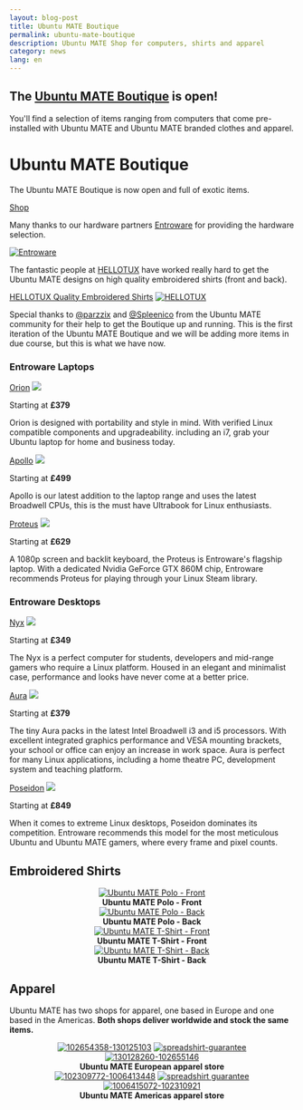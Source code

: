 ```yaml
---
layout: blog-post 
title: Ubuntu MATE Boutique
permalink: ubuntu-mate-boutique
description: Ubuntu MATE Shop for computers, shirts and apparel
category: news
lang: en
---
```


## The [Ubuntu MATE Boutique](https://ubuntu-mate.boutique) is open!

You'll find a selection of items ranging from computers that come pre-installed with Ubuntu MATE and Ubuntu 
MATE branded clothes and apparel.

<div class="bs-component">
    <div class="jumbotron">
        <h1>Ubuntu MATE Boutique</h1>
        <p>The Ubuntu MATE Boutique is now open and full of exotic items.</p>
        <a href="https://ubuntu-mate.boutique/" class="btn btn-primary btn-lg">Shop</a>
    </div>
</div>

Many thanks to our hardware partners [Entroware](http://wwwentroware.com) for providing the hardware selection. 

<div class="row">
  <div class="col-lg-12">
    <div class="well bs-component">
    <a href="https://entroware.com"><img class="centered" src="https://ubuntu-mate.boutique/assets/img/sponsors/entroware.png" alt="Entroware" /></a>
    </div>
  </div>
</div>

The fantastic people at [HELLOTUX](http://www.hellotux.com) have worked really hard to get the Ubuntu MATE 
designs on high quality embroidered shirts (front and back).

<div class="row">
  <div class="col-lg-12">
    <div class="bs-component">
      <div class="list-group">
        <a class="list-group-item active" href="https://www.hellotux.com/">HELLOTUX Quality Embroidered Shirts</a>
        <a class="list-group-item" href="https://www.hellotux.com/ubuntu-mate/"><img class="centered" src="https://ubuntu-mate.boutique/assets/img/sponsors/hellotux.png" alt="HELLOTUX" /></a>
      </div>
    </div>
  </div>
</div>

Special thanks to [@parzzix](https://ubuntu-mate.community/users/parzzix/activity) and
[@Spleenico](https://ubuntu-mate.community/users/spleenico/activity) from the Ubuntu
MATE community for their help to get the Boutique up and running. This is the first 
iteration of the Ubuntu MATE Boutique and we will be adding more items in due course, but 
this is what we have now.

### Entroware Laptops

<div class="row">
  <div class="col-lg-4">
    <div class="bs-component">
      <div class="list-group">
        <a class="list-group-item active" href="https://www.entroware.com/store/orion">Orion</a>
        <a class="list-group-item" href="https://www.entroware.com/store/orion"><img class="centered" src="https://www.entroware.com/store/image/cache/data/entroware/products/orion/1000/orion_front-500x500.jpg" /></a>
	<p class="list-group-item">Starting at <b>£379</b></p>
        <p class="list-group-item">Orion is designed with portability and style in
mind. With verified Linux compatible components and upgradeability.
including an i7, grab your Ubuntu laptop for home and business today.</p>
      </div>
    </div>
  </div>
  <div class="col-lg-4">
    <div class="bs-component">
      <div class="list-group">
        <a class="list-group-item active" href="https://www.entroware.com/store/apollo">Apollo</a>
        <a class="list-group-item" href="https://www.entroware.com/store/apollo"><img class="centered" src="https://www.entroware.com/store/image/cache/data/entroware/products/apollo/1000/apollo_front_mate-500x500.jpg" /></a>
	<p class="list-group-item">Starting at <b>£499</b></p>
        <p class="list-group-item">Apollo is our latest addition to the laptop range and uses the latest
        Broadwell CPUs, this is the must have Ultrabook for Linux enthusiasts.</p>
      </div>
    </div>
  </div>
  <div class="col-lg-4">
    <div class="bs-component">
      <div class="list-group">
        <a class="list-group-item active" href="https://www.entroware.com/store/proteus">Proteus</a>
        <a class="list-group-item" href="https://www.entroware.com/store/proteus"><img class="centered" src="https://www.entroware.com/store/image/cache/data/entroware/products/proteus/1000/proteus_open-500x500.jpg" /></a>
	<p class="list-group-item">Starting at <b>£629</b></p>
        <p class="list-group-item">A 1080p screen and backlit keyboard, the Proteus is Entroware's flagship laptop.
        With a dedicated Nvidia GeForce GTX 860M chip, Entroware recommends Proteus for playing through your
        Linux Steam library.</p>
      </div>
    </div>
  </div>
</div>

### Entroware Desktops

<div class="row">
  <div class="col-lg-4">
    <div class="bs-component">
      <div class="list-group">
        <a class="list-group-item active" href="https://www.entroware.com/store/nyx">Nyx</a>
        <a class="list-group-item" href="https://www.entroware.com/store/nyx"><img class="centered" src="https://www.entroware.com/store/image/cache/data/entroware/products/nyx/2000/nyx-500x500.jpg" /></a>
	<p class="list-group-item">Starting at <b>£349</b></p>
        <p class="list-group-item">The Nyx is a perfect computer for students, developers
        and mid-range gamers who require a Linux platform. Housed in an elegant and
        minimalist case, performance and looks have never come at a better price.</p>
      </div>
    </div>
  </div>
  <div class="col-lg-4">
    <div class="bs-component">
      <div class="list-group">
        <a class="list-group-item active" href="https://www.entroware.com/store/aura">Aura</a>
        <a class="list-group-item" href="https://www.entroware.com/store/aura"><img class="centered" src="https://www.entroware.com/store/image/cache/data/entroware/products/aura/1000/aura-500x500.jpg" /></a>
	<p class="list-group-item">Starting at <b>£379</b></p>
        <p class="list-group-item">The tiny Aura packs in the latest Intel Broadwell i3 and i5 processors. With
        excellent integrated graphics performance and VESA mounting brackets, your school or office can
        enjoy an increase in work space. Aura is perfect for many Linux applications, including a home theatre
        PC, development system and teaching platform.</p>
      </div>
    </div>
  </div>
  <div class="col-lg-4">
    <div class="bs-component">
      <div class="list-group">
        <a class="list-group-item active" href="https://www.entroware.com/store/poseidon">Poseidon</a>
        <a class="list-group-item" href="https://www.entroware.com/store/poseidon"><img class="centered" src="https://www.entroware.com/store/image/cache/data/entroware/products/poseidon/2000/poseidon-500x500.jpg"></a>
	<p class="list-group-item">Starting at <b>£849</b></p>
        <p class="list-group-item">When it comes to extreme Linux desktops, Poseidon dominates its
        competition. Entroware recommends this model for the most meticulous Ubuntu and Ubuntu MATE gamers,
        where every frame and pixel counts.</p>
      </div>
    </div>
  </div>
</div>

## Embroidered Shirts

<div class="row">
  <div class="col-lg-3">
    <div class="bs-component" align="center">
        <a href="https://www.hellotux.com/ubuntu-mate"><img class="centered" src="https://ubuntu-mate.boutique/assets/img/sponsors/ubuntu-mate-polo-kiwi-front.jpg" alt="Ubuntu MATE Polo - Front" /></a>
        <br />
        <b>Ubuntu MATE Polo - Front</b>
    </div>
  </div>
  <div class="col-lg-3">
    <div class="bs-component" align="center">
        <a href="https://www.hellotux.com/ubuntu-mate"><img class="centered" src="https://ubuntu-mate.boutique/assets/img/sponsors/ubuntu-mate-polo-kiwi-back.jpg" alt="Ubuntu MATE Polo - Back" /></a>
        <br />
        <b>Ubuntu MATE Polo - Back</b>
    </div>
  </div>
  <div class="col-lg-3">
    <div class="bs-component" align="center">
        <a href="https://www.hellotux.com/ubuntu-mate"><img class="centered" src="https://ubuntu-mate.boutique/assets/img/sponsors/ubuntu-mate-t-white-front.jpg" alt="Ubuntu MATE T-Shirt - Front" /></a>
        <br />
        <b>Ubuntu MATE T-Shirt - Front</b>
    </div>
  </div>
  <div class="col-lg-3">
    <div class="bs-component" align="center">
        <a href="https://www.hellotux.com/ubuntu-mate"><img class="centered" src="https://ubuntu-mate.boutique/assets/img/sponsors/ubuntu-mate-t-white-back.jpg" alt="Ubuntu MATE T-Shirt - Back" /></a>
        <br />
        <b>Ubuntu MATE T-Shirt - Back</b>
    </div>
  </div>
</div>

## Apparel

Ubuntu MATE has two shops for apparel, one based in Europe and one based in the
Americas. <b>Both shops deliver worldwide and stock the same items.</b>

<div class="row">
  <div class="col-lg-6">
    <div class="well bs-component" align="center">
    <a href="https://shop.spreadshirt.co.uk/ubuntu-mate/"><img src="https://ubuntu-mate.boutique/assets/img/apparel/white-t-shirt.png" alt="102654358-130125103"/></a>
    <a href="https://www.spreadshirt.co.uk/spreadshirt-guarantee-C4070" onclick="window.open(this.href,'','height=520,width=640,scrollbars=yes'); return false;"><img src="https://ubuntu-mate.boutique/assets/img/sponsors/spreadshirt-guarantee.png" alt="spreadshirt-guarantee" /></a>
    <a href="https://shop.spreadshirt.co.uk/ubuntu-mate/"><img src="https://ubuntu-mate.boutique/assets/img/apparel/white-mug.png" alt="130128260-102655146"/></a>
    <br />
    <b>Ubuntu MATE European apparel store</b>
    </div>
  </div>
  <div class="col-lg-6">
    <div class="well bs-component" align="center">
    <a href="https://shop.spreadshirt.com/ubuntu-mate/"><img src="https://ubuntu-mate.boutique/assets/img/apparel/white-t-shirt.png" alt="102309772-1006413448"/></a>
    <a href="https://www.spreadshirt.com/spreadshirt-guarantee-C3570" onclick="window.open(this.href,'','height=500,width=640,scrollbars=yes'); return false;"><img src="https://ubuntu-mate.boutique/assets/img/sponsors/spreadshirt-guarantee.png" alt="spreadshirt guarantee" /></a>
    <a href="https://shop.spreadshirt.com/ubuntu-mate/"><img src="https://ubuntu-mate.boutique/assets/img/apparel/white-mug.png" alt="1006415072-102310921" /></a>
    <br />
    <b>Ubuntu MATE Americas apparel store</b>
    </div>
  </div>
</div>
